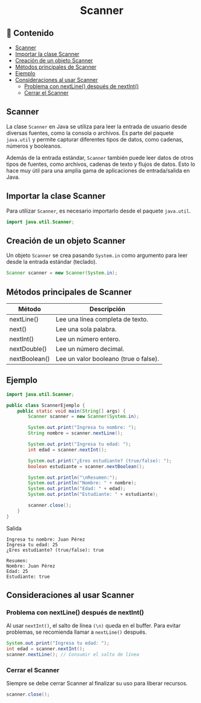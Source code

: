 <h1 align="center">Scanner</h1>

<h2>📑 Contenido</h2>

- [Scanner](#scanner)
- [Importar la clase Scanner](#importar-la-clase-scanner)
- [Creación de un objeto Scanner](#creación-de-un-objeto-scanner)
- [Métodos principales de Scanner](#métodos-principales-de-scanner)
- [Ejemplo](#ejemplo)
- [Consideraciones al usar Scanner](#consideraciones-al-usar-scanner)
  - [Problema con nextLine() después de nextInt()](#problema-con-nextline-después-de-nextint)
  - [Cerrar el Scanner](#cerrar-el-scanner)

## Scanner

La clase `Scanner` en Java se utiliza para leer la entrada de usuario desde diversas fuentes, como la consola o archivos. Es parte del paquete `java.util` y permite capturar diferentes tipos de datos, como cadenas, números y booleanos.

Además de la entrada estándar, `Scanner` también puede leer datos de otros tipos de fuentes, como archivos, cadenas de texto y flujos de datos. Esto lo hace muy útil para una amplia gama de aplicaciones de entrada/salida en Java.

## Importar la clase Scanner

Para utilizar `Scanner`, es necesario importarlo desde el paquete `java.util`.

```java
import java.util.Scanner;
```

## Creación de un objeto Scanner

Un objeto `Scanner` se crea pasando `System.in` como argumento para leer desde la entrada estándar (teclado).

```java
Scanner scanner = new Scanner(System.in);
```

## Métodos principales de Scanner

| Método        | Descripción                           |
| ------------- | ------------------------------------- |
| nextLine()    | Lee una línea completa de texto.      |
| next()        | Lee una sola palabra.                 |
| nextInt()     | Lee un número entero.                 |
| nextDouble()  | Lee un número decimal.                |
| nextBoolean() | Lee un valor booleano (true o false). |

## Ejemplo

```java
import java.util.Scanner;

public class ScannerEjemplo {
    public static void main(String[] args) {
        Scanner scanner = new Scanner(System.in);

        System.out.print("Ingresa tu nombre: ");
        String nombre = scanner.nextLine();

        System.out.print("Ingresa tu edad: ");
        int edad = scanner.nextInt();

        System.out.print("¿Eres estudiante? (true/false): ");
        boolean estudiante = scanner.nextBoolean();

        System.out.println("\nResumen:");
        System.out.println("Nombre: " + nombre);
        System.out.println("Edad: " + edad);
        System.out.println("Estudiante: " + estudiante);

        scanner.close();
    }
}
```

Salida

```
Ingresa tu nombre: Juan Pérez
Ingresa tu edad: 25
¿Eres estudiante? (true/false): true

Resumen:
Nombre: Juan Pérez
Edad: 25
Estudiante: true
```

## Consideraciones al usar Scanner

### Problema con nextLine() después de nextInt()

Al usar `nextInt()`, el salto de línea `(\n)` queda en el buffer. Para evitar problemas, se recomienda llamar a `nextLine()` después.

```java
System.out.print("Ingresa tu edad: ");
int edad = scanner.nextInt();
scanner.nextLine(); // Consumir el salto de línea
```

### Cerrar el Scanner

Siempre se debe cerrar Scanner al finalizar su uso para liberar recursos.

```java
scanner.close();
```
